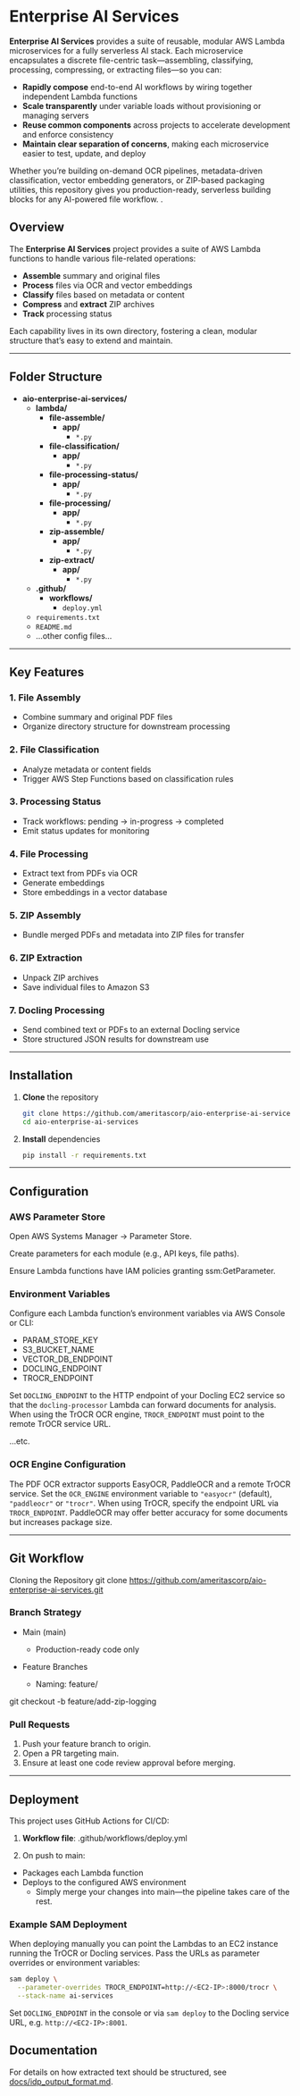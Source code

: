 # Enterprise AI Services

**Enterprise AI Services** provides a suite of reusable, modular AWS Lambda microservices for a fully serverless AI stack. Each microservice encapsulates a discrete file-centric task—assembling, classifying, processing, compressing, or extracting files—so you can:

- **Rapidly compose** end-to-end AI workflows by wiring together independent Lambda functions  
- **Scale transparently** under variable loads without provisioning or managing servers  
- **Reuse common components** across projects to accelerate development and enforce consistency  
- **Maintain clear separation of concerns**, making each microservice easier to test, update, and deploy  

Whether you’re building on-demand OCR pipelines, metadata-driven classification, vector embedding generators, or ZIP-based packaging utilities, this repository gives you production-ready, serverless building blocks for any AI-powered file workflow.  .

## Overview

The **Enterprise AI Services** project provides a suite of AWS Lambda functions to handle various file-related operations:

- **Assemble** summary and original files  
- **Process** files via OCR and vector embeddings  
- **Classify** files based on metadata or content  
- **Compress** and **extract** ZIP archives  
- **Track** processing status  

Each capability lives in its own directory, fostering a clean, modular structure that’s easy to extend and maintain.

---

## Folder Structure

- **aio-enterprise-ai-services/**
  - **lambda/**
    - **file-assemble/**
      - **app/**  
        - `*.py`  
    - **file-classification/**
      - **app/**  
        - `*.py`  
    - **file-processing-status/**
      - **app/**  
        - `*.py`  
    - **file-processing/**
      - **app/**
        - `*.py`  
    - **zip-assemble/**
      - **app/**
        - `*.py`  
    - **zip-extract/**
      - **app/**
        - `*.py`  
  - **.github/**
    - **workflows/**
      - `deploy.yml`  
  - `requirements.txt`  
  - `README.md`  
  - …other config files…

---

## Key Features

### 1. File Assembly 
- Combine summary and original PDF files  
- Organize directory structure for downstream processing  

### 2. File Classification 
- Analyze metadata or content fields  
- Trigger AWS Step Functions based on classification rules  

### 3. Processing Status 
- Track workflows: pending → in-progress → completed  
- Emit status updates for monitoring  

### 4. File Processing 
- Extract text from PDFs via OCR  
- Generate embeddings  
- Store embeddings in a vector database  

### 5. ZIP Assembly
- Bundle merged PDFs and metadata into ZIP files for transfer  

### 6. ZIP Extraction
- Unpack ZIP archives
- Save individual files to Amazon S3

### 7. Docling Processing
- Send combined text or PDFs to an external Docling service
- Store structured JSON results for downstream use

---

## Installation 

1. **Clone** the repository  
   ```bash
   git clone https://github.com/ameritascorp/aio-enterprise-ai-services.git
   cd aio-enterprise-ai-services
2. **Install** dependencies
   ```bash
   pip install -r requirements.txt
   
---

## Configuration
### AWS Parameter Store
Open AWS Systems Manager → Parameter Store.

Create parameters for each module (e.g., API keys, file paths).

Ensure Lambda functions have IAM policies granting ssm:GetParameter.

### Environment Variables
Configure each Lambda function’s environment variables via AWS Console or CLI:

- PARAM_STORE_KEY
- S3_BUCKET_NAME
- VECTOR_DB_ENDPOINT
- DOCLING_ENDPOINT
- TROCR_ENDPOINT

Set ``DOCLING_ENDPOINT`` to the HTTP endpoint of your Docling EC2 service so
that the ``docling-processor`` Lambda can forward documents for analysis.
When using the TrOCR OCR engine, ``TROCR_ENDPOINT`` must point to the remote
TrOCR service URL.

…etc.

### OCR Engine Configuration
The PDF OCR extractor supports EasyOCR, PaddleOCR and a remote TrOCR
service. Set the ``OCR_ENGINE`` environment variable to ``"easyocr"``
(default), ``"paddleocr"`` or ``"trocr"``. When using TrOCR, specify the
endpoint URL via ``TROCR_ENDPOINT``. PaddleOCR may offer better accuracy
for some documents but increases package size.

---

## Git Workflow
   Cloning the Repository
   git clone https://github.com/ameritascorp/aio-enterprise-ai-services.git

### Branch Strategy
- Main (main)
     - Production-ready code only

- Feature Branches
     - Naming: feature/<feature-name>

git checkout -b feature/add-zip-logging 

### Pull Requests
1. Push your feature branch to origin.
2. Open a PR targeting main.
3. Ensure at least one code review approval before merging.

---

## Deployment
This project uses GitHub Actions for CI/CD:

1. **Workflow file**: .github/workflows/deploy.yml

2. On push to main:

- Packages each Lambda function
- Deploys to the configured AWS environment
  - Simply merge your changes into main—the pipeline takes care of the rest.

### Example SAM Deployment

When deploying manually you can point the Lambdas to an EC2 instance running
the TrOCR or Docling services. Pass the URLs as parameter overrides or
environment variables:

```bash
sam deploy \
  --parameter-overrides TROCR_ENDPOINT=http://<EC2-IP>:8000/trocr \
  --stack-name ai-services
```

Set ``DOCLING_ENDPOINT`` in the console or via `sam deploy` to the Docling
service URL, e.g. ``http://<EC2-IP>:8001``.

## Documentation

For details on how extracted text should be structured, see [docs/idp_output_format.md](docs/idp_output_format.md).


   

